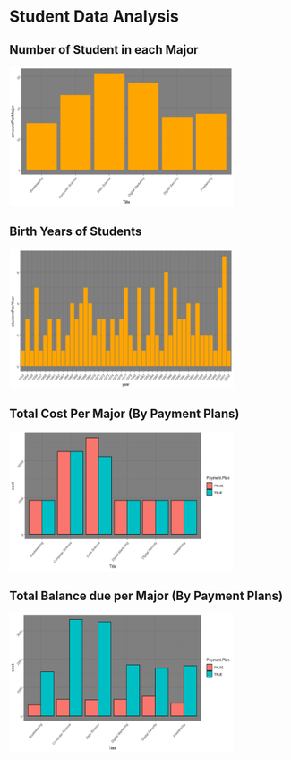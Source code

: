 # Student Data Analysis

## Number of Student in each Major

<img src="images/NumberofStudentsPerMajor.png" height = 250, width = 400>

## Birth Years of Students

<img src="images/NumberOfStudentBirthYears.png" height = 250, width = 400>

## Total Cost Per Major (By Payment Plans)

<img src="images/CostsPerMajorPaymentPlan.png" height = 250, width = 400>

## Total Balance due per Major (By Payment Plans)

<img src="images/BalanceDuePerMajor.png" height = 250, width = 400>